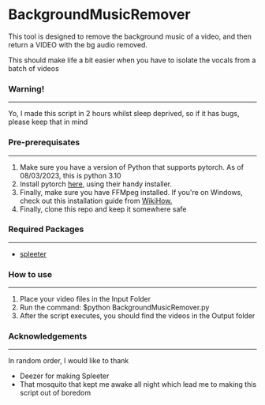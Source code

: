 # BackgroundMusicRemover
<p>This tool is designed to remove the background music of a video, and then return a VIDEO with the bg audio removed.</p>
<p>This should make life a bit easier when you have to isolate the vocals from a batch of videos</p>
<strong><h3>Warning!</h3></strong>
<hr>
<p> Yo, I made this script in 2 hours whilst sleep deprived, so if it has bugs, please keep that in mind</p>
<h3>Pre-prerequisates</h3>
<hr>
<ol>
  <li>Make sure you have a version of Python that supports pytorch. As of 08/03/2023, this is python 3.10</li>
  <li>Install pytorch <a href = "https://pytorch.org/">here</a>, using their handy installer.</li>
  <li>Finally, make sure you have FFMpeg installed. If you're on Windows, check out this installation guide from <a href="https://www.wikihow.com/Install-FFmpeg-on-Windows">WikiHow.</a></li>
  <li>Finally, clone this repo and keep it somewhere safe</li>
 </li>
</ol>

<h3>Required Packages</h3>
<hr>
<ul>
  <li><a href="https://github.com/deezer/spleeter">spleeter</a></li>
</ul>

<h3>How to use</h3>
<hr>
<ol>
  <li>Place your video files in the Input Folder</li>
  <li>Run the command: $python BackgroundMusicRemover.py</li>
  <li>After the script executes, you should find the videos in the Output folder</li>
 </ol>
 <h3>Acknowledgements</h3>
 <hr>
 <p>In random order, I would like to thank</p>
 <ul>
  <li>Deezer for making Spleeter</li>
  <li>That mosquito that kept me awake all night which lead me to making this script out of boredom</li>
 </ul>
